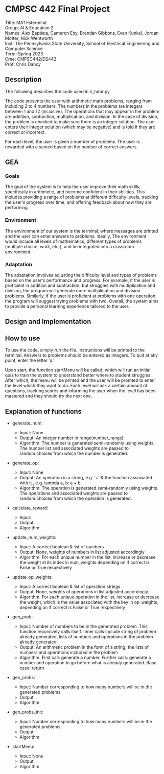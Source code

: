 # CMPSC 442 Final Project

Title: MATHstermind  
Group: AI & Education 2  
Names: Alex Baptista, Cameron Eby, Brendan Gibbons, Evan Kunkel, Jordan Motter, Nick Wentworth  
Inst: The Pennsylvania State University, School of Electrical Engineering and Computer Science  
Term: Spring 2023  
Crse: CMPSC442/DS442  
Prof: Chris Dancy  

## Description

The following describes the code used in rl_tutor.py  

The code presents the user with arithmetic math problems, ranging from including 2 to 4 numbers. The numbers in the problems are integers between 1 and 12 (inclusive). The operations that may appear in the problem are addition, subtraction, multiplication, and division. In the case of division, the problem is checked to make sure there is an integer solution. The user enters their integer solution (which may be negative) and is told if they are correct or incorrect. 

For each level, the user is given a number of problems. The user is rewarded with a scored based on the number of correct answers.

## GEA

### Goals

The goal of the system is to help the user improve their math skills, specifically in arithmetic, and become confident in their abilities. This includes providing a range of problems at different difficulty levels, tracking the user's progress over time, and offering feedback about how they are performing.

### Environment

The environment of our system is the terminal, where messages are printed and the user can enter answers to problems. Ideally, The environment would include all levels of mathematics, different types of problems (multiple choice, work, etc.), and be integrated into a classroom environment. 

### Adaptation

The adaptation involves adjusting the difficulty level and types of problems based on the user's performance and progress. For example, if the user is proficient in addition and subtraction, but struggles with multiplication and division, the program will generate more multiplication and division problems. Similarly, if the user is proficient at problems with one operation, the program will suggest trying problems with two. Overall, the system aims to provide a personal learning experience tailored to the user.

## Design and Implementation

## How to use

To use the code, simply run the file. Instructions will be printed to the terminal. Answers to problems should be entered as integers. To quit at any point, enter the letter 'q'.

Upon start, the function startMenu will be called, which will run an initial quiz to train the system to understand better where to student struggles. After which, the menu will be printed and the user will be promted to enter the level which they want to do. Each level will ask a certain amount of questions, tracking scores and informing the user when the level has been mastered and they should try the next one.

## Explanation of functions 

* generate_num:  
    * Input: None  
    * Output: An integer number in range(number_range)  
    * Algorithm: The number is generated semi-randomly using weights. The number list and associated weights are passed to random.choices from which the number is generated.  

* generate_op:  
    * Input: None  
    * Output: An operation in a string, e.g. '+' & the function associated with it , e.g. lambda a, b: a + b  
    * Algorithm: The operation is generated semi-randomly using weights. The operations and associated weights are passed to random.choices from which the operation is generated.  

* calculate_reward:  
    * Input:  
    * Output:  
    * Algorithm:  

* update_num_weights:  
    * Input: A correct boolean & list of numbers  
    * Output: None, weights of numbers in list adjusted accordingly  
    * Algorithm: For each unique number in the list, increase or decrease the weight at its index in num_weights depending on if correct is False or True respectively  

* update_op_weights:  
    * Input: A correct boolean & list of operation strings  
    * Output: None, weights of operations in list adjusted accordingly  
    * Algorithm: For each unique operation in the list, increase or decrease the weight, which is the value associated with the key in op_weights, depending on if correct is False or True respectively  

* gen_prob:  
    * Input: Number of numbers to be in the generated problem. This function recursively calls itself. Inner calls include string of problem already generated, lists of numbers and operations in the problem already generated  
    * Output: An arithmetic problem in the form of a string, the lists of numbers and operations included in the problem  
    * Algorithm: First call: generate a number. Further calls: generate a number and operation to go before what is already generated. Base case: return    

* gen_probs:  
    * Input: Number corresponding to how many numbers will be in the generated problems  
    * Output:  
    * Algorithm:  

* gen_probs_init:  
    * Input: Number corresponding to how many numbers will be in the generated problems  
    * Output:  
    * Algorithm:  

* startMenu:   
    * Input: None  
    * Output:  
    * Algorithm:  
